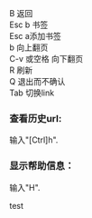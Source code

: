 B 返回  
Esc b 书签  
Esc a添加书签  
b 向上翻页  
C-v 或空格 向下翻页  
R 刷新  
Q 退出而不确认  
Tab 切换link

### 查看历史url: 
输入"[Ctrl]h". 

### 显示帮助信息： 
输入"H".

test